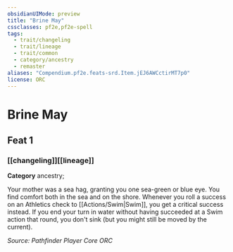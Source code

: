 ```yaml
---
obsidianUIMode: preview
title: "Brine May"
cssclasses: pf2e,pf2e-spell
tags:
  - trait/changeling
  - trait/lineage
  - trait/common
  - category/ancestry
  - remaster
aliases: "Compendium.pf2e.feats-srd.Item.jEJ6AWCctirMT7p0"
license: ORC
---
```

# Brine May
## Feat 1
### [[changeling]][[lineage]]

**Category** ancestry; 




Your mother was a sea hag, granting you one sea-green or blue eye. You find comfort both in the sea and on the shore. Whenever you roll a success on an Athletics check to [[Actions/Swim|Swim]], you get a critical success instead. If you end your turn in water without having succeeded at a Swim action that round, you don't sink (but you might still be moved by the current).

*Source: Pathfinder Player Core*
*ORC*